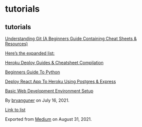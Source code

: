 # tutorials

## tutorials

[Understanding Git (A Beginners Guide Containing Cheat Sheets & Resources)](https://medium.com/p/b50c9c01a107)

[Here’s the expanded list:](https://medium.com/p/f1bbcd632fd0)

[Heroku Deploy Guides & Cheatsheet Compilation](https://medium.com/p/b2897b69ce02)

[Beginners Guide To Python](https://medium.com/p/e5a59b5bb64d)

[Deploy React App To Heroku Using Postgres & Express](https://medium.com/p/70b7ea807986)

[Basic Web Development Environment Setup](https://medium.com/p/9f36c3f15afe)

By <a href="https://medium.com/@bryanguner" class="p-author h-card">bryanguner</a> on July 16, 2021.

[Link to list](https://medium.com/@bryanguner/list/1854f8ccc149)

Exported from [Medium](https://medium.com) on August 31, 2021.
